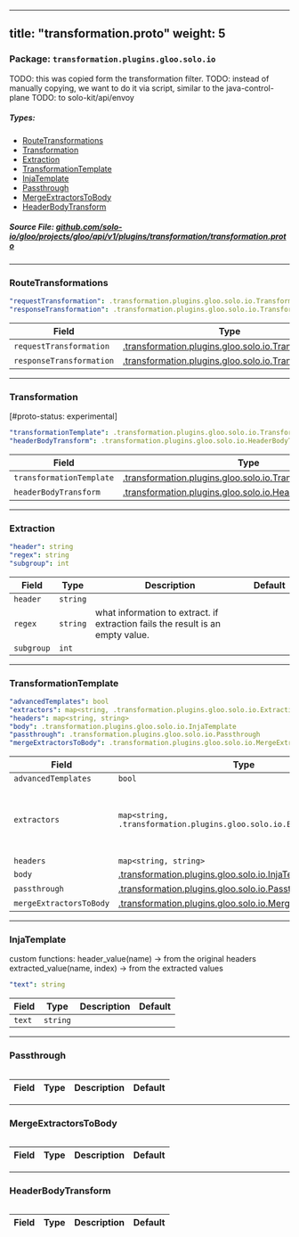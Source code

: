 
---
title: "transformation.proto"
weight: 5
---

<!-- Code generated by solo-kit. DO NOT EDIT. -->


### Package: `transformation.plugins.gloo.solo.io`  
TODO: this was copied form the transformation filter.
TODO: instead of manually copying, we want to do it via script, similar to the java-control-plane
TODO: to solo-kit/api/envoy


 
##### Types:


- [RouteTransformations](#RouteTransformations)
- [Transformation](#Transformation)
- [Extraction](#Extraction)
- [TransformationTemplate](#TransformationTemplate)
- [InjaTemplate](#InjaTemplate)
- [Passthrough](#Passthrough)
- [MergeExtractorsToBody](#MergeExtractorsToBody)
- [HeaderBodyTransform](#HeaderBodyTransform)
  



##### Source File: [github.com/solo-io/gloo/projects/gloo/api/v1/plugins/transformation/transformation.proto](https://github.com/solo-io/gloo/blob/master/projects/gloo/api/v1/plugins/transformation/transformation.proto)





---
### <a name="RouteTransformations">RouteTransformations</a>



```yaml
"requestTransformation": .transformation.plugins.gloo.solo.io.Transformation
"responseTransformation": .transformation.plugins.gloo.solo.io.Transformation

```

| Field | Type | Description | Default |
| ----- | ---- | ----------- |----------- | 
| `requestTransformation` | [.transformation.plugins.gloo.solo.io.Transformation](../transformation.proto.sk#Transformation) |  |  |
| `responseTransformation` | [.transformation.plugins.gloo.solo.io.Transformation](../transformation.proto.sk#Transformation) |  |  |




---
### <a name="Transformation">Transformation</a>

 
[#proto-status: experimental]

```yaml
"transformationTemplate": .transformation.plugins.gloo.solo.io.TransformationTemplate
"headerBodyTransform": .transformation.plugins.gloo.solo.io.HeaderBodyTransform

```

| Field | Type | Description | Default |
| ----- | ---- | ----------- |----------- | 
| `transformationTemplate` | [.transformation.plugins.gloo.solo.io.TransformationTemplate](../transformation.proto.sk#TransformationTemplate) |  |  |
| `headerBodyTransform` | [.transformation.plugins.gloo.solo.io.HeaderBodyTransform](../transformation.proto.sk#HeaderBodyTransform) |  |  |




---
### <a name="Extraction">Extraction</a>



```yaml
"header": string
"regex": string
"subgroup": int

```

| Field | Type | Description | Default |
| ----- | ---- | ----------- |----------- | 
| `header` | `string` |  |  |
| `regex` | `string` | what information to extract. if extraction fails the result is an empty value. |  |
| `subgroup` | `int` |  |  |




---
### <a name="TransformationTemplate">TransformationTemplate</a>



```yaml
"advancedTemplates": bool
"extractors": map<string, .transformation.plugins.gloo.solo.io.Extraction>
"headers": map<string, string>
"body": .transformation.plugins.gloo.solo.io.InjaTemplate
"passthrough": .transformation.plugins.gloo.solo.io.Passthrough
"mergeExtractorsToBody": .transformation.plugins.gloo.solo.io.MergeExtractorsToBody

```

| Field | Type | Description | Default |
| ----- | ---- | ----------- |----------- | 
| `advancedTemplates` | `bool` |  |  |
| `extractors` | `map<string, .transformation.plugins.gloo.solo.io.Extraction>` | Extractors are in the origin request language domain |  |
| `headers` | `map<string, string>` |  |  |
| `body` | [.transformation.plugins.gloo.solo.io.InjaTemplate](../transformation.proto.sk#InjaTemplate) |  |  |
| `passthrough` | [.transformation.plugins.gloo.solo.io.Passthrough](../transformation.proto.sk#Passthrough) |  |  |
| `mergeExtractorsToBody` | [.transformation.plugins.gloo.solo.io.MergeExtractorsToBody](../transformation.proto.sk#MergeExtractorsToBody) |  |  |




---
### <a name="InjaTemplate">InjaTemplate</a>

 
custom functions:
header_value(name) -> from the original headers
extracted_value(name, index) -> from the extracted values

```yaml
"text": string

```

| Field | Type | Description | Default |
| ----- | ---- | ----------- |----------- | 
| `text` | `string` |  |  |




---
### <a name="Passthrough">Passthrough</a>



```yaml

```

| Field | Type | Description | Default |
| ----- | ---- | ----------- |----------- | 




---
### <a name="MergeExtractorsToBody">MergeExtractorsToBody</a>



```yaml

```

| Field | Type | Description | Default |
| ----- | ---- | ----------- |----------- | 




---
### <a name="HeaderBodyTransform">HeaderBodyTransform</a>



```yaml

```

| Field | Type | Description | Default |
| ----- | ---- | ----------- |----------- | 





<!-- Start of HubSpot Embed Code -->
<script type="text/javascript" id="hs-script-loader" async defer src="//js.hs-scripts.com/5130874.js"></script>
<!-- End of HubSpot Embed Code -->
